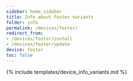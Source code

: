 ```yaml
---
sidebar: home_sidebar
title: Info about foster variants
folder: info
permalink: /devices/foster/
redirect_from:
- /devices/foster/install
- /devices/foster/update
device: foster
toc: false
---
```

{% include templates/device_info_variants.md %}
